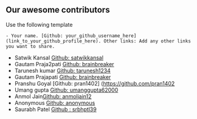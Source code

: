 ## Our awesome contributors

Use the following template
```
- Your name. [Github: your_github_username_here](link_to_your_github_profile_here). Other links: Add any other links you want to share.
```

- Satwik Kansal [Github: satwikkansal](https://github.com/satwikkansal)
- Gautam Praja2pati [Github: brainbreaker](https://github.com/brainbreaker)
- Tarunesh kumar [Github: tarunesh1234](https://github.com/tarunesh1234)
- Gautam Prajapati [Github: brainbreaker](https://github.com/brainbreaker)
- Pranshu Goyal [Github: pran1402] (https://github.com/pran1402
- Umang gupta [Github: umanggupta62000](https://github.com/umanggupta62000)
- Anmol Jain[Github: anmoljain12](https://github.com/anmoljain12)
- Anonymous [Github: anonymous](https://github.com/anonymous)
- Saurabh Patel [Github : srbhptl39](https://github.com/srbhptl39)
